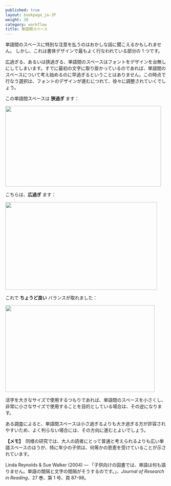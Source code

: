 ```yaml
---
published: true
layout: bookpage_ja-JP
weight: 30
category: workflow
title: 単語間スペース
---
```


単語間のスペースに特別な注意を払うのはおかしな話に聞こえるかもしれません。 しかし、これは書体デザインで最もよく行なわれている部分の 1 つです。

広過ぎる、あるいは狭過ぎる、単語間のスペースはフォントをデザインを台無しにしてしまいます。すでに最初の文字に取り掛かっているのであれば、単語間のスペースについて考え始めるのに早過ぎるということはありません。この時点で行なう選択は、フォントのデザインが進むにつれて、徐々に調整されていくでしょう。

この単語間スペースは **狭過ぎ** ます：

<img src="../en-US/images/Screen%20Shot%202012-12-06%20at%204.51.42%20PM.png" alt height="251" width="486">

こちらは、**広過ぎ** ます：

<img src="../en-US/images/Screen%20Shot%202012-12-06%20at%204.51.16%20PM.png" alt height="273" width="474">

これで **ちょうど良い** バランスが取れました：

<img src="../en-US/images/Screen%20Shot%202012-12-06%20at%204.49.50%20PM.png" alt height="270" width="466">

活字を大きなサイズで使用するつもりであれば、単語間のスペースを小さくし、非常に小さなサイズで使用することを目的としている場合は、その逆になります。

ある調査によると、単語間スペースは小さ過ぎるよりも大き過ぎる方が許容されやすいため、よく判らない場合には、その方向に進むとよいでしょう。

<div class="note"><p><b>【メモ】</b>　同様の研究では、大人の読者にとって普通と考えられるよりも広い単語スペースのほうが、特に年少の子供は、何等かの恩恵を受けていることが示されています。</p>

<p>Linda Reynolds & Sue Walker (2004) &mdash; 「子供向けの図書では、単語は何も語りません。単語の間隔と文字の間隔がそうするのです。」、<i>Journal of Research in Reading</i>、27 巻、第 1 号、頁 87-98。</p></div>